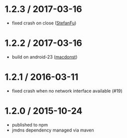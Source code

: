 # 1.2.3 / 2017-03-16

* fixed crash on close ([StefanFu](https://github.com/StefanFu/ZeroConf/commit/0e44a1e52e7fa698902a56fedacde0eaa7fe89cc))

# 1.2.2 / 2017-03-16

* build on android-23 ([macdonst](https://github.com/macdonst))

# 1.2.1 / 2016-03-11

* fixed crash when no network interface available (#19)

# 1.2.0 / 2015-10-24

* published to npm
* jmdns dependency managed via maven
